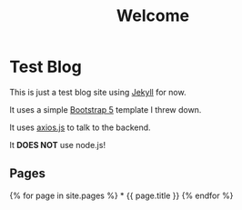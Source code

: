 ﻿---
layout: page
title: Welcome
---

# Test Blog

This is just a test blog site using [Jekyll](https://jekyllrb.com/) for now.

It uses a simple [Bootstrap 5](https://getbootstrap.com/) template I threw down.

It uses [axios.js](https://axios-http.com/) to talk to the backend.

It **DOES NOT** use node.js!

## Pages

{% for page in site.pages %}
    * {{ page.title }}
{% endfor %}
